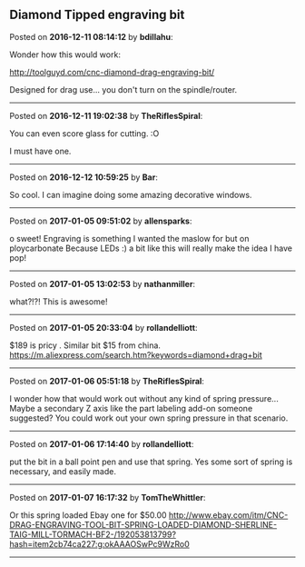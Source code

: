 ## Diamond Tipped engraving bit
Posted on **2016-12-11 08:14:12** by **bdillahu**:

Wonder how this would work:

http://toolguyd.com/cnc-diamond-drag-engraving-bit/

Designed for drag use... you don't turn on the spindle/router.

---

Posted on **2016-12-11 19:02:38** by **TheRiflesSpiral**:

You can even score glass for cutting. :O

I must have one.

---

Posted on **2016-12-12 10:59:25** by **Bar**:

So cool. I can imagine doing some amazing decorative windows.

---

Posted on **2017-01-05 09:51:02** by **allensparks**:

o sweet! Engraving is something I wanted the maslow for but on ploycarbonate Because LEDs :) a bit like this will really make the idea I have pop!

---

Posted on **2017-01-05 13:02:53** by **nathanmiller**:

what?!?! This is awesome!

---

Posted on **2017-01-05 20:33:04** by **rollandelliott**:

$189 is pricy . Similar bit $15 from china.  https://m.aliexpress.com/search.htm?keywords=diamond+drag+bit

---

Posted on **2017-01-06 05:51:18** by **TheRiflesSpiral**:

I wonder how that would work out  without any kind of spring pressure... Maybe a secondary Z axis like the part labeling add-on someone suggested? You could work out your own spring pressure in that scenario.

---

Posted on **2017-01-06 17:14:40** by **rollandelliott**:

put the bit in a ball point pen and use that spring. Yes some sort of spring is necessary, and easily made.

---

Posted on **2017-01-07 16:17:32** by **TomTheWhittler**:

Or this spring loaded Ebay one for $50.00
http://www.ebay.com/itm/CNC-DRAG-ENGRAVING-TOOL-BIT-SPRING-LOADED-DIAMOND-SHERLINE-TAIG-MILL-TORMACH-BF2-/192053813799?hash=item2cb74ca227:g:okAAAOSwPc9WzRo0

---

